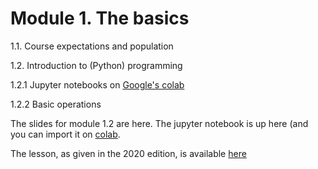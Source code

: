 # Module 1. The basics

1.1. Course expectations and population

1.2. Introduction to (Python) programming

1.2.1 Jupyter notebooks on [Google's colab](colab.research.google.com/)

1.2.2 Basic operations

The slides for module 1.2 are here. The jupyter notebook is up here (and you can import it on [colab](https://colab.research.google.com). 


The lesson, as given in the 2020 edition, is available [here](https://youtu.be/Omp72RoNdU0)
